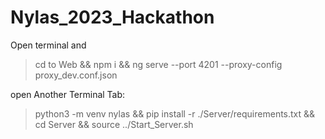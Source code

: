 # Nylas_2023_Hackathon

Open terminal and 

> cd to Web &&
> npm i && ng serve --port 4201 --proxy-config proxy_dev.conf.json



open Another Terminal Tab:
> python3 -m venv nylas &&
> pip install -r ./Server/requirements.txt &&
> cd Server &&
> source ../Start_Server.sh
